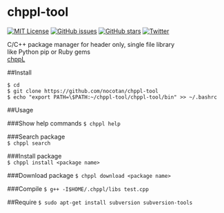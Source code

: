 # chppl-tool
[![MIT License](http://img.shields.io/badge/license-MIT-blue.svg?style=flat)](LICENSE)
[![GitHub issues](https://img.shields.io/github/issues/nocotan/chppl-tool.svg)](https://github.com/nocotan/chppl-tool/issues)
[![GitHub stars](https://img.shields.io/github/stars/nocotan/chppl-tool.svg)](https://github.com/nocotan/chppl-tool/stargazers)
[![Twitter](https://img.shields.io/twitter/url/https/github.com/nocotan/chppl-tool.svg?style=social)](https://twitter.com/intent/tweet?text=Wow:&url=%5Bobject%20Object%5D)


C/C++ package manager for header only, single file library  
like Python pip or Ruby gems  
[chppL](https://chppl.herokuapp.com/)  


##Install

```
$ cd  
$ git clone https://github.com/nocotan/chppl-tool  
$ echo "export PATH=\$PATH:~/chppl-tool/chppl-tool/bin" >> ~/.bashrc
```  


##Usage   

###Show help commands
```$ chppl help```

###Search package  
```$ chppl search```  

###Install package  
```$ chppl install <package name>```  

###Download package
```$ chppl download <package name>```

###Compile
```$ g++ -I$HOME/.chppl/libs test.cpp```  

##Require
```$ sudo apt-get install subversion subversion-tools```
